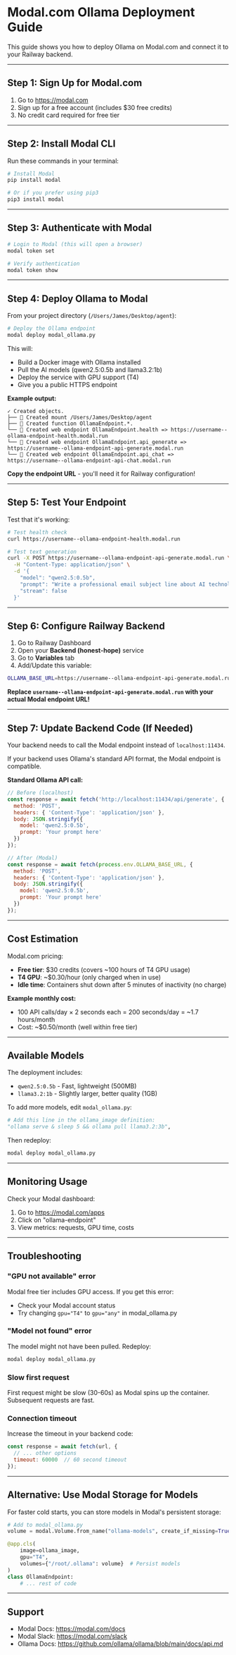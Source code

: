# Modal.com Ollama Deployment Guide

This guide shows you how to deploy Ollama on Modal.com and connect it to your Railway backend.

---

## Step 1: Sign Up for Modal.com

1. Go to https://modal.com
2. Sign up for a free account (includes $30 free credits)
3. No credit card required for free tier

---

## Step 2: Install Modal CLI

Run these commands in your terminal:

```bash
# Install Modal
pip install modal

# Or if you prefer using pip3
pip3 install modal
```

---

## Step 3: Authenticate with Modal

```bash
# Login to Modal (this will open a browser)
modal token set

# Verify authentication
modal token show
```

---

## Step 4: Deploy Ollama to Modal

From your project directory (`/Users/James/Desktop/agent`):

```bash
# Deploy the Ollama endpoint
modal deploy modal_ollama.py
```

This will:
- Build a Docker image with Ollama installed
- Pull the AI models (qwen2.5:0.5b and llama3.2:1b)
- Deploy the service with GPU support (T4)
- Give you a public HTTPS endpoint

**Example output:**
```
✓ Created objects.
├── 🔨 Created mount /Users/James/Desktop/agent
├── 🔨 Created function OllamaEndpoint.*.
└── 🔨 Created web endpoint OllamaEndpoint.health => https://username--ollama-endpoint-health.modal.run
└── 🔨 Created web endpoint OllamaEndpoint.api_generate => https://username--ollama-endpoint-api-generate.modal.run
└── 🔨 Created web endpoint OllamaEndpoint.api_chat => https://username--ollama-endpoint-api-chat.modal.run
```

**Copy the endpoint URL** - you'll need it for Railway configuration!

---

## Step 5: Test Your Endpoint

Test that it's working:

```bash
# Test health check
curl https://username--ollama-endpoint-health.modal.run

# Test text generation
curl -X POST https://username--ollama-endpoint-api-generate.modal.run \
  -H "Content-Type: application/json" \
  -d '{
    "model": "qwen2.5:0.5b",
    "prompt": "Write a professional email subject line about AI technology",
    "stream": false
  }'
```

---

## Step 6: Configure Railway Backend

1. Go to Railway Dashboard
2. Open your **Backend (honest-hope)** service
3. Go to **Variables** tab
4. Add/Update this variable:

```bash
OLLAMA_BASE_URL=https://username--ollama-endpoint-api-generate.modal.run
```

**Replace `username--ollama-endpoint-api-generate.modal.run` with your actual Modal endpoint URL!**

---

## Step 7: Update Backend Code (If Needed)

Your backend needs to call the Modal endpoint instead of `localhost:11434`.

If your backend uses Ollama's standard API format, the Modal endpoint is compatible.

**Standard Ollama API call:**
```javascript
// Before (localhost)
const response = await fetch('http://localhost:11434/api/generate', {
  method: 'POST',
  headers: { 'Content-Type': 'application/json' },
  body: JSON.stringify({
    model: 'qwen2.5:0.5b',
    prompt: 'Your prompt here'
  })
});

// After (Modal)
const response = await fetch(process.env.OLLAMA_BASE_URL, {
  method: 'POST',
  headers: { 'Content-Type': 'application/json' },
  body: JSON.stringify({
    model: 'qwen2.5:0.5b',
    prompt: 'Your prompt here'
  })
});
```

---

## Cost Estimation

Modal.com pricing:
- **Free tier**: $30 credits (covers ~100 hours of T4 GPU usage)
- **T4 GPU**: ~$0.30/hour (only charged when in use)
- **Idle time**: Containers shut down after 5 minutes of inactivity (no charge)

**Example monthly cost:**
- 100 API calls/day × 2 seconds each = 200 seconds/day = ~1.7 hours/month
- Cost: ~$0.50/month (well within free tier)

---

## Available Models

The deployment includes:
- `qwen2.5:0.5b` - Fast, lightweight (500MB)
- `llama3.2:1b` - Slightly larger, better quality (1GB)

To add more models, edit `modal_ollama.py`:

```python
# Add this line in the ollama_image definition:
"ollama serve & sleep 5 && ollama pull llama3.2:3b",
```

Then redeploy:
```bash
modal deploy modal_ollama.py
```

---

## Monitoring Usage

Check your Modal dashboard:
1. Go to https://modal.com/apps
2. Click on "ollama-endpoint"
3. View metrics: requests, GPU time, costs

---

## Troubleshooting

### "GPU not available" error
Modal free tier includes GPU access. If you get this error:
- Check your Modal account status
- Try changing `gpu="T4"` to `gpu="any"` in modal_ollama.py

### "Model not found" error
The model might not have been pulled. Redeploy:
```bash
modal deploy modal_ollama.py
```

### Slow first request
First request might be slow (30-60s) as Modal spins up the container. Subsequent requests are fast.

### Connection timeout
Increase the timeout in your backend code:
```javascript
const response = await fetch(url, {
  // ... other options
  timeout: 60000  // 60 second timeout
});
```

---

## Alternative: Use Modal Storage for Models

For faster cold starts, you can store models in Modal's persistent storage:

```python
# Add to modal_ollama.py
volume = modal.Volume.from_name("ollama-models", create_if_missing=True)

@app.cls(
    image=ollama_image,
    gpu="T4",
    volumes={"/root/.ollama": volume}  # Persist models
)
class OllamaEndpoint:
    # ... rest of code
```

---

## Support

- Modal Docs: https://modal.com/docs
- Modal Slack: https://modal.com/slack
- Ollama Docs: https://github.com/ollama/ollama/blob/main/docs/api.md
